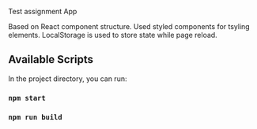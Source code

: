 
Test assignment App

Based on React component structure. 
Used styled components for tsyling elements.
LocalStorage is used to store state while page reload.


## Available Scripts

In the project directory, you can run:

### `npm start`

### `npm run build`

